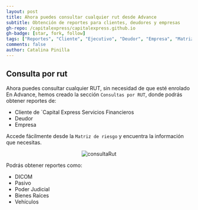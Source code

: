```yaml
---
layout: post
title: Ahora puedes consultar cualquier rut desde Advance
subtitle: Obtención de reportes para clientes, deudores y empresas
gh-repo: /capitalexpress/capitalexpress.github.io
gh-badge: [star, fork, follow]
tags: ["Reportes", "Cliente", "Ejecutivo", "Deudor", "Empresa", "Matriz de riesgo"]
comments: false
author: Catalina Pinilla
---
```


## Consulta por rut

Ahora puedes consultar cualquier RUT, sin necesidad de que esté enrolado
En Advance, hemos creado la sección `Consultas por RUT`, donde podrás obtener reportes de:
- Cliente de `Capital Express Servicios Financieros
- Deudor
- Empresa

Accede fácilmente desde la `Matriz de riesgo` y encuentra la información que necesitas.

<p align="center">
  <img src="https://cdn.capitalexpress.cl/img/consulta_rut.jpg" alt="consultaRut">
</p>

Podrás obtener reportes como:
- DICOM
- Pasivo
- Poder Judicial
- Bienes Raíces
- Vehículos
